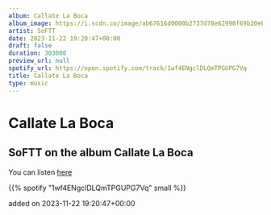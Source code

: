 ```yaml
---
album: Callate La Boca
album_image: https://i.scdn.co/image/ab67616d0000b2737d78e62998f69b20eb8d66ec
artist: SoFTT
date: 2023-11-22 19:20:47+00:00
draft: false
duration: 303000
preview_url: null
spotify_url: https://open.spotify.com/track/1wf4ENgclDLQmTPGUPG7Vq
title: Callate La Boca
type: music
---
```



# Callate La Boca

## SoFTT on the album Callate La Boca

You can listen [here](https://open.spotify.com/track/1wf4ENgclDLQmTPGUPG7Vq)

{{% spotify "1wf4ENgclDLQmTPGUPG7Vq" small %}}

added on 2023-11-22 19:20:47+00:00
